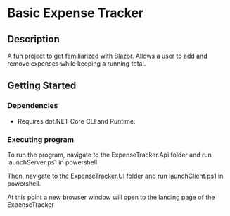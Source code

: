 # Basic Expense Tracker

## Description

A fun project to get familiarized with Blazor. Allows a user to add and remove expenses while keeping a running total.

## Getting Started

### Dependencies

* Requires dot.NET Core CLI and Runtime.

### Executing program

To run the program, navigate to the ExpenseTracker.Api folder and run launchServer.ps1 in powershell.

Then, navigate to the ExpenseTracker.UI folder and run launchClient.ps1 in powershell.

At this point a new browser window will open to the landing page of the ExpenseTracker